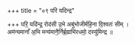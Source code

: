 +++
title = "०९ परि यदिन्द्र"

+++
परि॒ यदि॑न्द्र॒ रोद॑सी उ॒भे अबु॑भोजीर्महि॒ना वि॒श्वतः॑ सीम् ।  
अम॑न्यमानाँ अ॒भि मन्य॑मानै॒र्निर्ब्र॒ह्मभि॑रधमो॒ दस्यु॑मिन्द्र ॥
